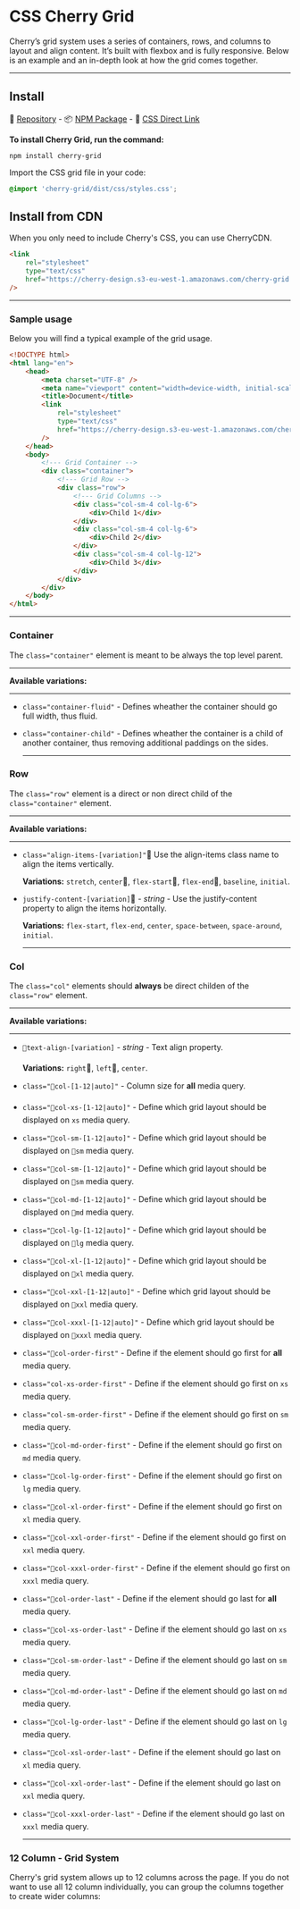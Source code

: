 
# CSS Cherry Grid

Cherry’s grid system uses a series of containers, rows, and columns to layout and align content. It’s built with flexbox and is fully responsive. Below is an example and an in-depth look at how the grid comes together.

---

## Install

💾 [Repository](https://github.com/DEEP-IMPACT-AG/cherry-grid) - 📦 [NPM Package](https://www.npmjs.com/package/cherry-grid) - 📌 [CSS Direct Link](https://cherry-design.s3-eu-west-1.amazonaws.com/cherry-grid/v.0.1.22.css)

**To install Cherry Grid, run the command:**

```shell
npm install cherry-grid
```

Import the CSS grid file in your code:

```css
@import 'cherry-grid/dist/css/styles.css';
```

## Install from CDN
When you only need to include Cherry's CSS, you can use CherryCDN.
```html
<link 
	rel="stylesheet"
	type="text/css"
	href="https://cherry-design.s3-eu-west-1.amazonaws.com/cherry-grid.css"
/>
```

  ***

### Sample usage
Below you will find a typical example of the grid usage.

```html
<!DOCTYPE html>
<html lang="en">
	<head>
		<meta charset="UTF-8" />
		<meta name="viewport" content="width=device-width, initial-scale=1.0" />
		<title>Document</title>
		<link 
			rel="stylesheet"
			type="text/css"
			href="https://cherry-design.s3-eu-west-1.amazonaws.com/cherry-grid.css"
		/>
	</head>
	<body>
		<!--- Grid Container -->
		<div class="container">
			<!--- Grid Row -->
			<div class="row">
				<!--- Grid Columns -->
				<div class="col-sm-4 col-lg-6">
					<div>Child 1</div>
				</div>
				<div class="col-sm-4 col-lg-6">
					<div>Child 2</div>
				</div>
				<div class="col-sm-4 col-lg-12">
					<div>Child 3</div>
				</div>
			</div>
		</div>
	</body>
</html>
```

  ***

### Container
The `class="container"` element is meant to be always the top level parent.
  ***
**Available variations:**
  ***
- `class="container-fluid"` - Defines wheather the container should go full width, thus fluid.
- `class="container-child"` - Defines wheather the container is a child of another container, thus removing additional paddings on the sides.


  ***

### Row
The `class="row"` element is a direct or non direct child of the `class="container"` element.
  ***
**Available variations:**
  ***
- `class="align-items-[variation]"` Use the align-items class name to align the items vertically.

	**Variations:** `stretch`, `center`, `flex-start`, `flex-end`, `baseline`, `initial`.
- `justify-content-[variation]` - *string* - Use the justify-content property to align the items horizontally.

	**Variations:** `flex-start`, `flex-end`, `center`, `space-between`, `space-around`, `initial`.


  ***

### Col
The `class="col"` elements should **always** be direct childen of the `class="row"` element. 

  ***
**Available variations:**
  ***
- `text-align-[variation]` - *string* - Text align property.

	**Variations:** `right`, `left`, `center`.
- `class="col-[1-12|auto]"` - Column size for **all** media query.
- `class="col-xs-[1-12|auto]"` - Define which grid layout should be displayed on `xs` media query.
- `class="col-sm-[1-12|auto]"` - Define which grid layout should be displayed on `sm` media query.
- `class="col-sm-[1-12|auto]"` - Define which grid layout should be displayed on `sm` media query.
- `class="col-md-[1-12|auto]"` - Define which grid layout should be displayed on `md` media query.
- `class="col-lg-[1-12|auto]"` - Define which grid layout should be displayed on `lg` media query.
- `class="col-xl-[1-12|auto]"` - Define which grid layout should be displayed on `xl` media query.
- `class="col-xxl-[1-12|auto]"` - Define which grid layout should be displayed on `xxl` media query.
- `class="col-xxxl-[1-12|auto]"` - Define which grid layout should be displayed on `xxxl` media query.
- `class="col-order-first"` - Define if the element should go first for **all** media query.
- `class="col-xs-order-first"` - Define if the element should go first on `xs` media query.
- `class="col-sm-order-first"` - Define if the element should go first on `sm` media query.
- `class="col-md-order-first"` - Define if the element should go first on `md` media query.
- `class="col-lg-order-first"` - Define if the element should go first on `lg` media query.
- `class="col-xl-order-first"` - Define if the element should go first on `xl` media query.
- `class="col-xxl-order-first"` - Define if the element should go first on `xxl` media query.
- `class="col-xxxl-order-first"` - Define if the element should go first on `xxxl` media query.
- `class="col-order-last"` - Define if the element should go last for **all** media query.
- `class="col-xs-order-last"` - Define if the element should go last on `xs` media query.
- `class="col-sm-order-last"` - Define if the element should go last on `sm` media query.
- `class="col-md-order-last"` - Define if the element should go last on `md` media query.
- `class="col-lg-order-last"` - Define if the element should go last on `lg` media query.
- `class="col-xsl-order-last"` - Define if the element should go last on `xl` media query.
- `class="col-xxl-order-last"` - Define if the element should go last on `xxl` media query.
- `class="col-xxxl-order-last"` - Define if the element should go last on `xxxl` media query.


  ***

### 12 Column - Grid System
Cherry's grid system allows up to 12 columns across the page.
If you do not want to use all 12 column individually, you can group the columns together to create wider columns:
